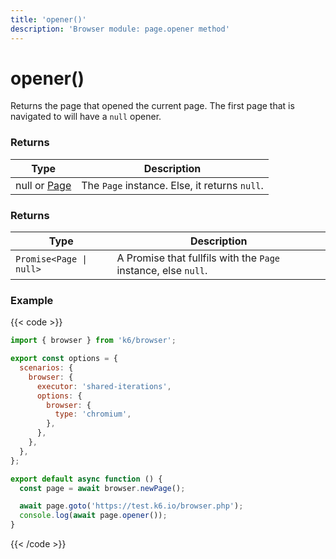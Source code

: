 ```yaml
---
title: 'opener()'
description: 'Browser module: page.opener method'
---
```


# opener()

Returns the page that opened the current page. The first page that is navigated to will have a `null` opener.

### Returns

| Type                                                                                                  | Description                                   |
| ----------------------------------------------------------------------------------------------------- | --------------------------------------------- |
| null or [Page](https://grafana.com/docs/k6/<K6_VERSION>/javascript-api/k6-browser/page/) | The `Page` instance. Else, it returns `null`. |

### Returns

| Type                    | Description                                                    |
| ----------------------- | -------------------------------------------------------------- |
| `Promise<Page \| null>` | A Promise that fullfils with the `Page` instance, else `null`. |

### Example

{{< code >}}

```javascript
import { browser } from 'k6/browser';

export const options = {
  scenarios: {
    browser: {
      executor: 'shared-iterations',
      options: {
        browser: {
          type: 'chromium',
        },
      },
    },
  },
};

export default async function () {
  const page = await browser.newPage();

  await page.goto('https://test.k6.io/browser.php');
  console.log(await page.opener());
}
```

{{< /code >}}
